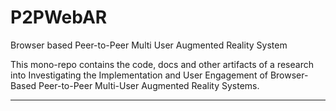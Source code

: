 # P2PWebAR
Browser based Peer-to-Peer Multi User Augmented Reality System

This mono-repo contains the code, docs and other artifacts of a research into Investigating the Implementation and User Engagement of Browser-Based Peer-to-Peer Multi-User Augmented Reality Systems.

----